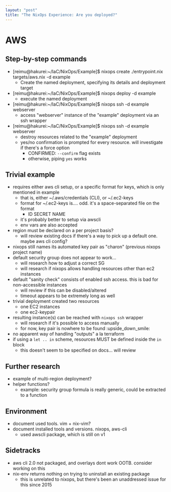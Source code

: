 ```yaml
---
layout: "post"
title: "The NixOps Experience: Are you deployed?"
---
```


# AWS

## Step-by-step commands

* [reimu@hakurei:~/IaC/NixOps/Example]$ nixops create ./entrypoint.nix targets/aws.nix -d example
  * Create the named deployment, specifying its details and deployment target
* [reimu@hakurei:~/IaC/NixOps/Example]$ nixops deploy -d example
  * execute the named deployment
* [reimu@hakurei:~/IaC/NixOps/Example]$ nixops ssh -d example webserver
  * access "webserver" instance of the "example" deployment via an ssh wrapper
* [reimu@hakurei:~/IaC/NixOps/Example]$ nixops ssh -d example webserver
  * destroy resources related to the "example" deployment
  * yes/no confirmation is prompted for every resource. will investigate if there's a force option
    * CONFIRMED: `--confirm` flag exists
    * otherwise, piping `yes` works

## Trivial example

* requires either aws cli setup, or a specific format for keys, which is only mentioned in example
  * that is, either ~/.aws/credentials (CLI), or ~/.ec2-keys
  * format for ~/.ec2-keys is.... odd. it's a space-separated file on the format
    * ID SECRET NAME
  * it's probably better to setup via awscli
  * env vars are also accepted
* region must be declared on a per project basis?
  * will review existing docs if there's a way to pick up a default one. maybe aws cli config?
* nixops still names its automated key pair as "charon" (previous nixops project name)
* default security group does not appear to work...
  * will research how to adjust a correct SG
  * will research if nixops allows handling resources other than ec2 instances
* default "sanity check" consists of enabled ssh access. this is bad for non-accessible instances
  * will review if this can be disabled/altered
  * timeout appears to be extremely long as well
* trivial deployment created two resources
  * one EC2 instances
  * one ec2-keypair
* resulting instance(s) can be reached with `nixops ssh` wrapper
  * will research if it's possible to access manually
  * for now, key pair is nowhere to be found :upside_down_smile:
* no apparent way of handling "outputs" a la terraform
* if using a `let .. in` scheme, resources MUST be defined inside the `in` block
  * this doesn't seem to be specified on docs... will review

## Further research

* example of multi-region deployment?
* helper functions?
  * example: security group formula is really generic, could be extracted to a function

## Environment

* document used tools. vim + nix-vim?
* document installed tools and versions. nixops, aws-cli
  * used awscli package, which is still on v1

## Sidetracks

* aws cli 2.0 not packaged, and overlays dont work OOTB. consider working on this
* nix-env returns nothing on trying to uninstall an existing package
  * this is unrelated to nixops, but there's been an unaddressed issue for this since 2015
